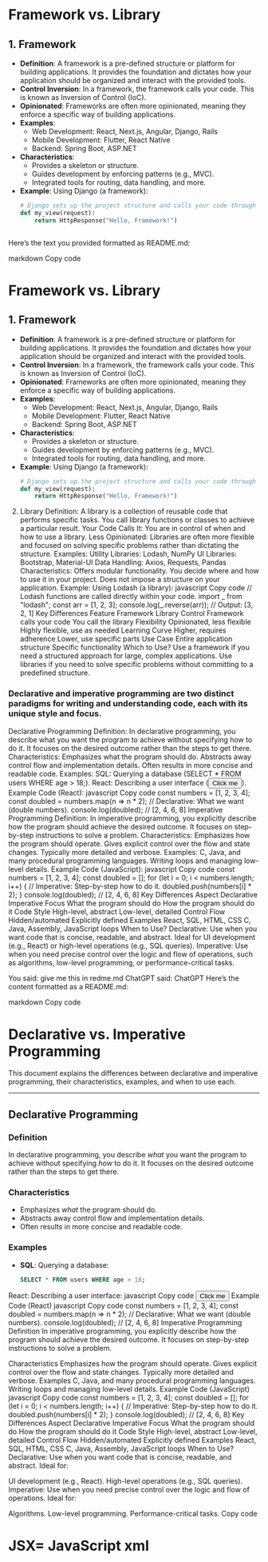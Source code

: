 # Framework vs. Library

## 1. Framework
- **Definition**: A framework is a pre-defined structure or platform for building applications. It provides the foundation and dictates how your application should be organized and interact with the provided tools.
- **Control Inversion**: In a framework, the framework calls your code. This is known as Inversion of Control (IoC).
- **Opinionated**: Frameworks are often more opinionated, meaning they enforce a specific way of building applications.
- **Examples**:
  - Web Development: React, Next.js, Angular, Django, Rails
  - Mobile Development: Flutter, React Native
  - Backend: Spring Boot, ASP.NET
- **Characteristics**:
  - Provides a skeleton or structure.
  - Guides development by enforcing patterns (e.g., MVC).
  - Integrated tools for routing, data handling, and more.
- **Example**:
  Using Django (a framework):
  ```python
  # Django sets up the project structure and calls your code through views.
  def my_view(request):
      return HttpResponse("Hello, Framework!")



Here’s the text you provided formatted as README.md:

markdown
Copy code
# Framework vs. Library

## 1. Framework
- **Definition**: A framework is a pre-defined structure or platform for building applications. It provides the foundation and dictates how your application should be organized and interact with the provided tools.
- **Control Inversion**: In a framework, the framework calls your code. This is known as Inversion of Control (IoC).
- **Opinionated**: Frameworks are often more opinionated, meaning they enforce a specific way of building applications.
- **Examples**:
  - Web Development: React, Next.js, Angular, Django, Rails
  - Mobile Development: Flutter, React Native
  - Backend: Spring Boot, ASP.NET
- **Characteristics**:
  - Provides a skeleton or structure.
  - Guides development by enforcing patterns (e.g., MVC).
  - Integrated tools for routing, data handling, and more.
- **Example**:
  Using Django (a framework):
  ```python
  # Django sets up the project structure and calls your code through views.
  def my_view(request):
      return HttpResponse("Hello, Framework!")
2. Library
Definition: A library is a collection of reusable code that performs specific tasks. You call library functions or classes to achieve a particular result.
Your Code Calls It: You are in control of when and how to use a library.
Less Opinionated: Libraries are often more flexible and focused on solving specific problems rather than dictating the structure.
Examples:
Utility Libraries: Lodash, NumPy
UI Libraries: Bootstrap, Material-UI
Data Handling: Axios, Requests, Pandas
Characteristics:
Offers modular functionality.
You decide where and how to use it in your project.
Does not impose a structure on your application.
Example: Using Lodash (a library):
javascript
Copy code
// Lodash functions are called directly within your code.
import _ from "lodash";
const arr = [1, 2, 3];
console.log(_.reverse(arr)); // Output: [3, 2, 1]
Key Differences
Feature	Framework	Library
Control	Framework calls your code	You call the library
Flexibility	Opinionated, less flexible	Highly flexible, use as needed
Learning Curve	Higher, requires adherence	Lower, use specific parts
Use Case	Entire application structure	Specific functionality
Which to Use?
Use a framework if you need a structured approach for large, complex applications.
Use libraries if you need to solve specific problems without committing to a predefined structure.


### Declarative and imperative programming are two distinct paradigms for writing and understanding code, each with its unique style and focus.

Declarative Programming
Definition: In declarative programming, you describe what you want the program to achieve without specifying how to do it. It focuses on the desired outcome rather than the steps to get there.
Characteristics:
Emphasizes what the program should do.
Abstracts away control flow and implementation details.
Often results in more concise and readable code.
Examples:
SQL: Querying a database (SELECT * FROM users WHERE age > 18;).
React: Describing a user interface (<button>Click me</button>).
Example Code (React):
javascript
Copy code
const numbers = [1, 2, 3, 4];
const doubled = numbers.map(n => n * 2); // Declarative: What we want (double numbers).
console.log(doubled); // [2, 4, 6, 8]
Imperative Programming
Definition: In imperative programming, you explicitly describe how the program should achieve the desired outcome. It focuses on step-by-step instructions to solve a problem.
Characteristics:
Emphasizes how the program should operate.
Gives explicit control over the flow and state changes.
Typically more detailed and verbose.
Examples:
C, Java, and many procedural programming languages.
Writing loops and managing low-level details.
Example Code (JavaScript):
javascript
Copy code
const numbers = [1, 2, 3, 4];
const doubled = [];
for (let i = 0; i < numbers.length; i++) { // Imperative: Step-by-step how to do it.
  doubled.push(numbers[i] * 2);
}
console.log(doubled); // [2, 4, 6, 8]
Key Differences
Aspect	Declarative	Imperative
Focus	What the program should do	How the program should do it
Code Style	High-level, abstract	Low-level, detailed
Control Flow	Hidden/automated	Explicitly defined
Examples	React, SQL, HTML, CSS	C, Java, Assembly, JavaScript loops
When to Use?
Declarative: Use when you want code that is concise, readable, and abstract. Ideal for UI development (e.g., React) or high-level operations (e.g., SQL queries).
Imperative: Use when you need precise control over the logic and flow of operations, such as algorithms, low-level programming, or performance-critical tasks.






You said:
give me this in redme.md
ChatGPT said:
ChatGPT
Here’s the content formatted as a README.md:

markdown
Copy code
# Declarative vs. Imperative Programming

This document explains the differences between declarative and imperative programming, their characteristics, examples, and when to use each.

---

## Declarative Programming

### Definition
In declarative programming, you describe *what* you want the program to achieve without specifying *how* to do it. It focuses on the desired outcome rather than the steps to get there.

### Characteristics
- Emphasizes *what* the program should do.
- Abstracts away control flow and implementation details.
- Often results in more concise and readable code.

### Examples
- **SQL**: Querying a database:
  ```sql
  SELECT * FROM users WHERE age > 18;
React: Describing a user interface:
javascript
Copy code
<button>Click me</button>
Example Code (React)
javascript
Copy code
const numbers = [1, 2, 3, 4];
const doubled = numbers.map(n => n * 2); // Declarative: What we want (double numbers).
console.log(doubled); // [2, 4, 6, 8]
Imperative Programming
Definition
In imperative programming, you explicitly describe how the program should achieve the desired outcome. It focuses on step-by-step instructions to solve a problem.

Characteristics
Emphasizes how the program should operate.
Gives explicit control over the flow and state changes.
Typically more detailed and verbose.
Examples
C, Java, and many procedural programming languages.
Writing loops and managing low-level details.
Example Code (JavaScript)
javascript
Copy code
const numbers = [1, 2, 3, 4];
const doubled = [];
for (let i = 0; i < numbers.length; i++) { // Imperative: Step-by-step how to do it.
  doubled.push(numbers[i] * 2);
}
console.log(doubled); // [2, 4, 6, 8]
Key Differences
Aspect	Declarative	Imperative
Focus	What the program should do	How the program should do it
Code Style	High-level, abstract	Low-level, detailed
Control Flow	Hidden/automated	Explicitly defined
Examples	React, SQL, HTML, CSS	C, Java, Assembly, JavaScript loops
When to Use?
Declarative: Use when you want code that is concise, readable, and abstract. Ideal for:

UI development (e.g., React).
High-level operations (e.g., SQL queries).
Imperative: Use when you need precise control over the logic and flow of operations. Ideal for:

Algorithms.
Low-level programming.
Performance-critical tasks.
Copy code


# JSX= JavaScript xml






